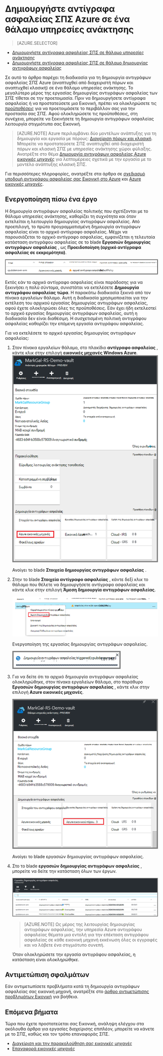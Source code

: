 <properties
    pageTitle="Δημιουργία αντιγράφων ασφαλείας ΣΠΣ Azure σε ένα θάλαμο υπηρεσίες ανάκτησης | Microsoft Azure"
    description="Ανακαλύψτε, καταχώρηση και δημιουργία αντιγράφων ασφαλείας Azure εικονικές μηχανές σε ένα θάλαμο υπηρεσίες ανάκτησης με αυτές τις διαδικασίες για δημιουργία αντιγράφων ασφαλείας Azure εικονική μηχανή."
    services="backup"
    documentationCenter=""
    authors="markgalioto"
    manager="cfreeman"
    editor=""
    keywords="εικονική μηχανή αντίγραφο ασφαλείας. Δημιουργία αντιγράφου ασφαλείας εικονική μηχανή; Δημιουργία αντιγράφων ασφαλείας και καταστροφή αποκατάστασης; Δημιουργία αντιγράφων ασφαλείας εικονική ARM"/>

<tags
    ms.service="backup"
    ms.workload="storage-backup-recovery"
    ms.tgt_pltfrm="na"
    ms.devlang="na"
    ms.topic="article"
    ms.date="07/29/2016"
    ms.author="trinadhk; jimpark; markgal;"/>


# <a name="back-up-azure-vms-to-a-recovery-services-vault"></a>Δημιουργήστε αντίγραφα ασφαλείας ΣΠΣ Azure σε ένα θάλαμο υπηρεσίες ανάκτησης

> [AZURE.SELECTOR]
- [Δημιουργήστε αντίγραφα ασφαλείας ΣΠΣ σε θάλαμο υπηρεσίες ανάκτησης](backup-azure-arm-vms.md)
- [Δημιουργήστε αντίγραφα ασφαλείας ΣΠΣ σε θάλαμο δημιουργίας αντιγράφων ασφαλείας](backup-azure-vms.md)

Σε αυτό το άρθρο παρέχει τη διαδικασία για τη δημιουργία αντιγράφων ασφαλείας ΣΠΣ Azure (αναπτυχθεί από διαχειριστή πόρων και αναπτυχθεί κλασική) σε ένα θάλαμο υπηρεσίες ανάκτησης. Το μεγαλύτερο μέρος της εργασίας δημιουργίας αντιγράφων ασφαλείας των ΣΠΣ τίθεται σε την προετοιμασία. Πριν να δημιουργήσετε αντίγραφα ασφαλείας ή να προστατεύσετε μια Εικονική, πρέπει να ολοκληρώσετε τις [προϋποθέσεις](backup-azure-arm-vms-prepare.md) για να προετοιμάσετε το περιβάλλον σας για την προστασία σας ΣΠΣ. Αφού ολοκληρώσετε τις προϋποθέσεις, στη συνέχεια, μπορείτε να ξεκινήσετε τη δημιουργία αντιγράφων ασφαλείας λειτουργία στιγμιότυπα σας Εικονική.

>[AZURE.NOTE] Azure περιλαμβάνει δύο μοντέλων ανάπτυξης για τη δημιουργία και εργασία με πόρους: [Διαχείριση πόρων και κλασική](../resource-manager-deployment-model.md). Μπορείτε να προστατεύσετε ΣΠΣ αναπτυχθεί από διαχειριστή πόρων και κλασική ΣΠΣ με υπηρεσίες ανάκτησης χώροι φύλαξης. Ανατρέξτε στο θέμα [Δημιουργία αντιγράφων ασφαλείας Azure εικονικές μηχανές](backup-azure-vms.md) για λεπτομέρειες σχετικά με την εργασία με το μοντέλο ανάπτυξης κλασική ΣΠΣ.

Για περισσότερες πληροφορίες, ανατρέξτε στα άρθρα σε [σχεδιασμό υποδομή αντιγράφου ασφαλείας σας Εικονική στο Azure](backup-azure-vms-introduction.md) και [Azure εικονικές μηχανές](https://azure.microsoft.com/documentation/services/virtual-machines/).

## <a name="triggering-the-back-up-job"></a>Ενεργοποίηση πίσω ένα έργο

Η δημιουργία αντιγράφων ασφαλείας πολιτικής που σχετίζονται με το θάλαμο υπηρεσίες ανάκτησης, καθορίζει τη συχνότητα και όταν εκτελείται η λειτουργία δημιουργίας αντιγράφων ασφαλείας. Από προεπιλογή, το πρώτο προγραμματισμένη δημιουργία αντιγράφων ασφαλείας είναι το αρχικό αντίγραφο ασφαλείας. Μέχρι να παρουσιάζεται το αρχικό αντίγραφο ασφαλείας, εμφανίζεται η τελευταία κατάσταση αντιγράφου ασφαλείας σε το blade **Εργασιών δημιουργίας αντιγράφων ασφαλείας** , ως **Προειδοποίηση (αρχικό αντίγραφα ασφαλείας σε εκκρεμότητα)**.

![Δημιουργία αντιγράφων ασφαλείας σε εκκρεμότητα](./media/backup-azure-vms-first-look-arm/initial-backup-not-run.png)

Εκτός εάν το αρχικό αντίγραφο ασφαλείας είναι παράδοσης για να ξεκινήσει η πολύ σύντομα, συνιστάται να εκτελέσετε **Δημιουργία αντιγράφου ασφαλείας τώρα**. Η παρακάτω διαδικασία ξεκινά από τον πίνακα εργαλείων θάλαμο. Αυτή η διαδικασία χρησιμοποιείται για την εκτέλεση του αρχικού εργασίας δημιουργίας αντιγράφων ασφαλείας, αφού έχετε ολοκληρώσει όλες τις προϋποθέσεις. Εάν έχει ήδη εκτελεστεί το αρχικό εργασίας δημιουργίας αντιγράφων ασφαλείας, αυτή η διαδικασία δεν είναι διαθέσιμη. Η συσχετισμένη πολιτική αντιγράφου ασφαλείας καθορίζει την επόμενη εργασία αντιγράφου ασφαλείας.  

Για να εκτελέσετε το αρχικό εργασίας δημιουργίας αντιγράφων ασφαλείας:

1. Στον πίνακα εργαλείων θάλαμο, στο πλακίδιο **αντίγραφο ασφαλείας** , κάντε κλικ στην επιλογή **εικονικές μηχανές Windows Azure**. <br/>
    ![Εικονίδιο "Ρυθμίσεις"](./media/backup-azure-vms-first-look-arm/rs-vault-in-dashboard-backup-vms.png)

    Ανοίγει το blade **Στοιχεία δημιουργίας αντιγράφων ασφαλείας** .

2. Στην το blade **Στοιχεία αντίγραφο ασφαλείας** , κάντε δεξί κλικ το θάλαμο που θέλετε να δημιουργήσετε αντίγραφα ασφαλείας και κάντε κλικ στην επιλογή **Άμεση δημιουργία αντιγράφων ασφαλείας**.

    ![Εικονίδιο "Ρυθμίσεις"](./media/backup-azure-vms-first-look-arm/back-up-now.png)

    Ενεργοποίηση της εργασίας δημιουργίας αντιγράφων ασφαλείας. <br/>

    ![Έναυσμα εργασίας δημιουργίας αντιγράφων ασφαλείας](./media/backup-azure-vms-first-look-arm/backup-triggered.png)

3. Για να δείτε ότι το αρχικό δημιουργία αντιγράφων ασφαλείας ολοκληρώθηκε, στον πίνακα εργαλείων θάλαμο, στο παράθυρο **Εργασιών δημιουργίας αντιγράφων ασφαλείας** , κάντε κλικ στην επιλογή **Azure εικονικές μηχανές**.

    ![Παράθεση εργασιών δημιουργίας αντιγράφων ασφαλείας](./media/backup-azure-vms-first-look-arm/open-backup-jobs.png)

    Ανοίγει το blade εργασιών δημιουργίας αντιγράφων ασφαλείας.

4. Στο το blade **εργασιών δημιουργίας αντιγράφων ασφαλείας** , μπορείτε να δείτε την κατάσταση όλων των έργων.

    ![Παράθεση εργασιών δημιουργίας αντιγράφων ασφαλείας](./media/backup-azure-vms-first-look-arm/backup-jobs-in-jobs-view.png)

    >[AZURE.NOTE] Ως μέρος της λειτουργίας δημιουργίας αντιγράφων ασφαλείας, την υπηρεσία Azure αντιγράφου ασφαλείας θέματα μια εντολή για την επέκταση αντιγράφου ασφαλείας σε κάθε εικονική μηχανή εκκένωση όλες οι εγγραφές και να λάβετε ένα στιγμιότυπο συνεπή.

    Όταν ολοκληρώσετε την εργασία αντιγράφου ασφαλείας, η κατάσταση είναι *ολοκληρώθηκε*.


## <a name="troubleshooting-errors"></a>Αντιμετώπιση σφαλμάτων
Εάν αντιμετωπίσετε προβλήματα κατά τη δημιουργία αντιγράφων ασφαλείας σας εικονική μηχανή, ανατρέξτε στο [άρθρο αντιμετώπισης προβλημάτων Εικονική](backup-azure-vms-troubleshoot.md) για βοήθεια.

## <a name="next-steps"></a>Επόμενα βήματα

Τώρα που έχετε προστατεύεται σας Εικονική, ανάληψη ελέγχου στα ακόλουθα άρθρα για εργασίες διαχείρισης επιπλέον, μπορείτε να κάνετε με το ΣΠΣ, καθώς και τον τρόπο επαναφοράς ΣΠΣ.

- [Διαχείριση και την παρακολούθηση σας εικονικές μηχανές](backup-azure-manage-vms.md)
- [Επαναφορά εικονικές μηχανές](backup-azure-arm-restore-vms.md)
